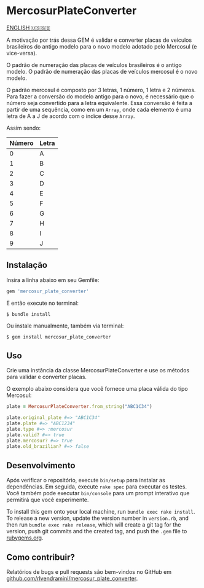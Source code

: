 # MercosurPlateConverter

[ENGLISH 🇺🇸🇬🇧](README_en.md)

A motivação por trás dessa GEM é validar e converter placas de veículos brasileiros do antigo modelo para o novo modelo adotado pelo Mercosul (e vice-versa).

O padrão de numeração das placas de veículos brasileiros é o antigo modelo.
O padrão de numeração das placas de veículos mercosul é o novo modelo.

O padrão mercosul é composto por 3 letras, 1 número, 1 letra e 2 números.
Para fazer a conversão do modelo antigo para o novo, é necessário que o número seja convertido para a letra equivalente.
Essa conversão é feita a partir de uma sequência, como em um `Array`, onde cada elemento é uma letra de A a J de acordo com o índice desse `Array`.

Assim sendo:

|Número|Letra|
|-----|------|
|0|A|
|1|B|
|2|C|
|3|D|
|4|E|
|5|F|
|6|G|
|7|H|
|8|I|
|9|J|

## Instalação

Insira a linha abaixo em seu Gemfile:

```ruby
gem 'mercosur_plate_converter'
```

E então execute no terminal:

    $ bundle install

Ou instale manualmente, também via terminal:

    $ gem install mercosur_plate_converter

## Uso

Crie uma instância da classe MercosurPlateConverter e use os métodos para validar e converter placas.

O exemplo abaixo considera que você fornece uma placa válida do tipo Mercosul:

```ruby
plate = MercosurPlateConverter.from_string("ABC1C34")

plate.original_plate #=> "ABC1C34"
plate.plate #=> "ABC1234"
plate.type #=> :mercosur
plate.valid? #=> true
plate.mercosur? #=> true
plate.old_brazilian? #=> false
```

## Desenvolvimento

Após verificar o repositório, execute `bin/setup` para instalar as dependências. Em seguida, execute `rake spec` para executar os testes. Você também pode executar `bin/console` para um prompt interativo que permitirá que você experimente.

To install this gem onto your local machine, run `bundle exec rake install`. To release a new version, update the version number in `version.rb`, and then run `bundle exec rake release`, which will create a git tag for the version, push git commits and the created tag, and push the `.gem` file to [rubygems.org](https://rubygems.org).

## Como contribuir?

Relatórios de bugs e pull requests são bem-vindos no GitHub em [github.com/rlvendramini/mercosur_plate_converter](https://github.com/rlvendramini/mercosur_plate_converter).
